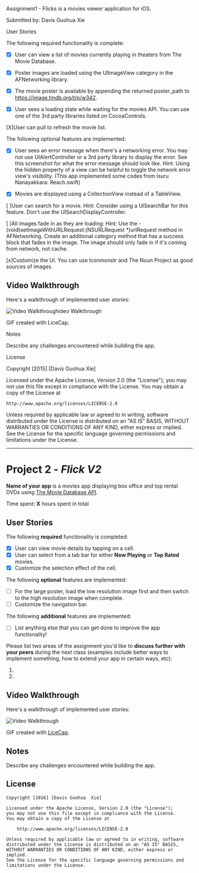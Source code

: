 Assignment1 - Flicks is a movies viewer application for iOS.

Submitted by: Davis Guohua Xie

User Stories

The following required functionality is complete:

- [X] User can view a list of movies currently playing in theaters from The Movie Database.

- [X] Poster images are loaded using the UIImageView category in the AFNetworking library.

- [X] The movie poster is available by appending the returned poster_path to https://image.tmdb.org/t/p/w342.

- [X] User sees a loading state while waiting for the movies API. You can use one of the 3rd party libraries listed on CocoaControls.

[X]User can pull to refresh the movie list.

The following optional features are implemented:

- [X] User sees an error message when there's a networking error. You may not use UIAlertController or a 3rd party library to display the error. See this screenshot for what the error message should look like. Hint: Using the hidden property of a view can be helpful to toggle the network error view's visibility. (This app implemented some codes from Isuru Nanayakkara: Reach.swift)

- [X] Movies are displayed using a CollectionView instead of a TableView.

[ ]User can search for a movie. Hint: Consider using a UISearchBar for this feature. Don't use the UISearchDisplayController.

[ ]All images fade in as they are loading: Hint: Use the - (void)setImageWithURLRequest:(NSURLRequest *)urlRequest method in AFNetworking. Create an additional category method that has a success block that fades in the image. The image should only fade in if it's coming from network, not cache.

[x]Customize the UI. You can use Iconmonstr and The Noun Project as good sources of images.

## Video Walkthrough

Here's a walkthrough of implemented user stories:

<img src='https://media.giphy.com/media/3o7rc4PBC6jSvDZ89a/giphy.gif' title='Video Walkthrough' width='' alt='Video Walkthrough' />ideo Walkthrough

GIF created with LiceCap.

Notes

Describe any challenges encountered while building the app.

License

Copyright [2015] [Davis Guohua Xie]

Licensed under the Apache License, Version 2.0 (the "License");
you may not use this file except in compliance with the License.
You may obtain a copy of the License at

    http://www.apache.org/licenses/LICENSE-2.0

Unless required by applicable law or agreed to in writing, software
distributed under the License is distributed on an "AS IS" BASIS,
WITHOUT WARRANTIES OR CONDITIONS OF ANY KIND, either express or implied.
See the License for the specific language governing permissions and
limitations under the License.

---

# Project 2 - *Flick V2*

**Name of your app** is a movies app displaying box office and top rental DVDs using [The Movie Database API](http://docs.themoviedb.apiary.io/#).

Time spent: **X** hours spent in total

## User Stories

The following **required** functionality is completed:

- [x] User can view movie details by tapping on a cell.
- [x] User can select from a tab bar for either **Now Playing** or **Top Rated** movies.
- [x] Customize the selection effect of the cell.

The following **optional** features are implemented:

- [ ] For the large poster, load the low resolution image first and then switch to the high resolution image when complete.
- [ ] Customize the navigation bar.

The following **additional** features are implemented:

- [ ] List anything else that you can get done to improve the app functionality!

Please list two areas of the assignment you'd like to **discuss further with your peers** during the next class (examples include better ways to implement something, how to extend your app in certain ways, etc):

1. 
2. 

## Video Walkthrough 

Here's a walkthrough of implemented user stories:

<img src='http://i.imgur.com/link/to/your/gif/file.gif' title='Video Walkthrough' width='' alt='Video Walkthrough' />

GIF created with [LiceCap](http://www.cockos.com/licecap/).

## Notes

Describe any challenges encountered while building the app.

## License

    Copyright [2016] [Davis Guohua  Xie]

    Licensed under the Apache License, Version 2.0 (the "License");
    you may not use this file except in compliance with the License.
    You may obtain a copy of the License at

        http://www.apache.org/licenses/LICENSE-2.0

    Unless required by applicable law or agreed to in writing, software
    distributed under the License is distributed on an "AS IS" BASIS,
    WITHOUT WARRANTIES OR CONDITIONS OF ANY KIND, either express or implied.
    See the License for the specific language governing permissions and
    limitations under the License.




